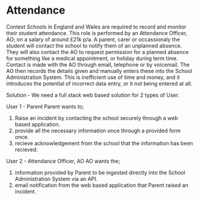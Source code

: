 # Attendance
Context
Schools in England and Wales are required to record and monitor their student attendance.
This role is performed by an Attendance Officer, AO; on a salary of around £21k p/a.
A parent, carer or occassionaly the student will contact the school to notify them of an unplanned absence. 
They will also contact the AO to request permission for a planned absence for something like a medical appointment, or holiday during term time.
Contact is made with the AO through email, telephone or by voicemail.
The AO then records the details given and manually enters these into the School Administration System.
This is inefficient use of time and money, and it introduces the potential of incorrect data entry, or it not being entered at all.

Solution - 
We need a full stack web based solution for 2 types of User.

User 1 - Parent
Parent wants to;
1. Raise an incident by contacting the school securely through a web based application.
2. provide all the necessary information once through a provided form once.
3. recieve acknowledgement from the school that the information has been recieved.
   
User 2 - Attendance Officer, AO
AO wants the;
1. information provided by Parent to be ingested directly into the School Administration System via an API.
2. email notification from the web based application that Parent raised an incident.
